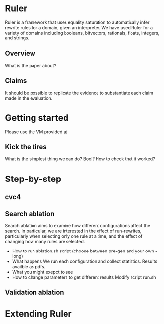 

<!-- a Getting Started Guide and
Step-by-Step Instructions for how you propose to evaluate your artifact (with appropriate connections to the relevant sections of your paper);
The Getting Started Guide should contain setup instructions (including, for example, a pointer to the VM player software, its version, passwords if needed, etc.) and basic testing of your artifact that you expect a reviewer to be able to complete in 30 minutes. Reviewers will follow all the steps in the guide during an initial kick-the-tires phase. The Getting Started Guide should be as simple as possible, and yet it should stress the key elements of your artifact. Anyone who has followed the Getting Started Guide should have no technical difficulties with the rest of your artifact.

The Step by Step Instructions explain how to reproduce any experiments or other activities that support the conclusions in your paper. Write this for readers who have a deep interest in your work and are studying it to improve it or compare against it. If your artifact runs for more than a few minutes, point this out, note how long it is expected to run (roughly) and explain how to run it on smaller inputs. Reviewers may choose to run on smaller inputs or larger inputs depending on available hardware.

Where appropriate, include descriptions of and links to files (included in the archive) that represent expected outputs (e.g., the log files expected to be generated by your tool on the given inputs); if there are warnings that are safe to be ignored, explain which ones they are.

The artifact’s documentation should include the following:

A list of claims from the paper supported by the artifact, and how/why.
A list of claims from the paper not supported by the artifact, and why not.
Example: Performance claims cannot be reproduced in VM, authors are not allowed to redistribute specific benchmarks, etc. Artifact reviewers can then center their reviews / evaluation around these specific claims, though the reviewers will still consider whether the provided evidence is adequate to support claims that the artifact works. -->

# Ruler

Ruler is a framework that uses equality saturation
 to automatically infer rewrite rules for a domain, given an interpreter.
We have used Ruler for a variety of domains including
 booleans,
 bitvectors,
 rationals,
 floats,
 integers, and
 strings.

## Overview

What is the paper about?

## Claims
It should be possible to replicate the evidence 
to substantiate each claim made in the evaluation.
<!-- Add more detail about what we validate -->

# Getting started
Please use the VM provided at 

## Kick the tires
What is the simplest thing we can do?
Bool?
How to check that it worked?

# Step-by-step


## cvc4

## Search ablation
Search ablation aims to examine how different configurations
affect the search. 
In particular, we are interested in the effect of
run-rewrites, particularly when selecting only one rule at a time,
and the effect of changing how many rules are selected.

- How to run
ablation.sh script (choose between pre-gen and your own - long)
- What happens
We run each configuration and collect statistics.
Results availble as pdfs.
- What you might exepct to see
- How to change parameters to get different results
Modify script run.sh

## Validation ablation

# Extending Ruler
